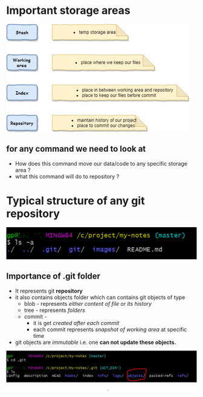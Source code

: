 # Important storage areas

![alt text](https://github.com/polganesh/my-notes/blob/master/images/git-storage-area.jpg "Logo Title Text 1")

## for any command we need to look at
- How does this command move our data/code to any specific storage area ? 
- what this command will do to repository ?

# Typical structure of any git repository

![alt text](https://github.com/polganesh/my-notes/blob/master/images/git-structure.PNG "Logo Title Text 1")

## Importance of .git folder
- It represents git **repository**
- it also contains objects folder which can contains git objects of type
  - blob - represents _either content of file or its history_
  - tree - represents _folders_
  - commit - 
    - it is get _created after each commit_
    - each commit represents _snapshot of working area_ at specific time
- git objects are _immutable_ i.e. one **can not update these objects.**
  

![alt text](https://github.com/polganesh/my-notes/blob/master/images/git-folder.JPG "Logo Title Text 1")




